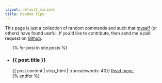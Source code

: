 ```yaml
---
layout: default_minimal
title: Random Tips 
---
```


This page is just a collection of random commands and such that
[myself](http://www.cse.psu.edu/~rjwalls/) (or
others) have found useful. If you'd like to contribute, then send me a pull
request on [Github](https://github.com/rjwalls/tips).

<ul class="news list-unstyled">
{% for post in site.posts %}
  <li>
    <h3>{{ post.title }}</h3>
    {{ post.content | strip_html | truncatewords: 40}}
    <a href="{{ post.url }}">Read more.</a>
  </li>
{% endfor %}
</ul>


